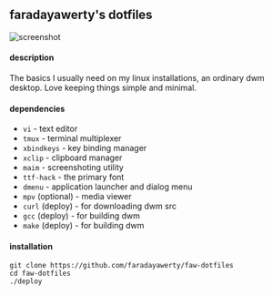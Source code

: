 
## faradayawerty's dotfiles
![screenshot](https://github.com/faradayawerty/faw-dotfiles/blob/main/screenshot.png)

#### description
The basics I usually need on my linux installations, an ordinary dwm desktop. Love keeping things simple and minimal.

#### dependencies
* `vi` - text editor
* `tmux` - terminal multiplexer
* `xbindkeys` - key binding manager
* `xclip` - clipboard manager
* `maim` - screenshoting utility
* `ttf-hack` - the primary font
* `dmenu` - application launcher and dialog menu
* `mpv` (optional) - media viewer
* `curl` (deploy) - for downloading dwm src
* `gcc` (deploy) - for building dwm
* `make` (deploy) - for building dwm

#### installation
```
git clone https://github.com/faradayawerty/faw-dotfiles
cd faw-dotfiles
./deploy
```

